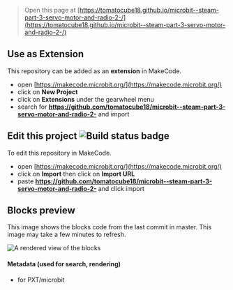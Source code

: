 
> Open this page at [https://tomatocube18.github.io/microbit--steam-part-3-servo-motor-and-radio-2-/](https://tomatocube18.github.io/microbit--steam-part-3-servo-motor-and-radio-2-/)

## Use as Extension

This repository can be added as an **extension** in MakeCode.

* open [https://makecode.microbit.org/](https://makecode.microbit.org/)
* click on **New Project**
* click on **Extensions** under the gearwheel menu
* search for **https://github.com/tomatocube18/microbit--steam-part-3-servo-motor-and-radio-2-** and import

## Edit this project ![Build status badge](https://github.com/tomatocube18/microbit--steam-part-3-servo-motor-and-radio-2-/workflows/MakeCode/badge.svg)

To edit this repository in MakeCode.

* open [https://makecode.microbit.org/](https://makecode.microbit.org/)
* click on **Import** then click on **Import URL**
* paste **https://github.com/tomatocube18/microbit--steam-part-3-servo-motor-and-radio-2-** and click import

## Blocks preview

This image shows the blocks code from the last commit in master.
This image may take a few minutes to refresh.

![A rendered view of the blocks](https://github.com/tomatocube18/microbit--steam-part-3-servo-motor-and-radio-2-/raw/master/.github/makecode/blocks.png)

#### Metadata (used for search, rendering)

* for PXT/microbit
<script src="https://makecode.com/gh-pages-embed.js"></script><script>makeCodeRender("{{ site.makecode.home_url }}", "{{ site.github.owner_name }}/{{ site.github.repository_name }}");</script>
